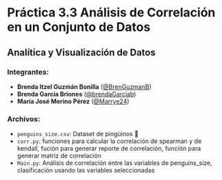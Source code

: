 # Práctica 3.3 Análisis de Correlación en un Conjunto de Datos
## Analítica y Visualización de Datos

### Integrantes:

- **Brenda Itzel Guzmán Bonilla** ([@BrenGuzmanB](https://github.com/BrenGuzmanB))
- **Brenda García Briones** ([@brendaGarciab](https://github.com/brendaGarciab))
- **María José Merino Pérez** ([@Marrye24](https://github.com/Marrye24))

### Archivos:

- `penguins_size.csv`: Dataset de pingüinos 🐧 
- `corr.py`: funciones para calcular la correlación de spearman y de kendall, fución para generar reporte de correlación, función para generar matriz de correlación
- `Main.py`: Análisis de correlación entre las variables de penguins_size, clasificación usando las variables seleccionadas

